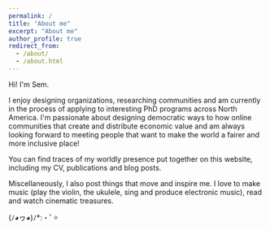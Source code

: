```yaml
---
permalink: /
title: "About me"
excerpt: "About me"
author_profile: true
redirect_from: 
  - /about/
  - /about.html
---
```


Hi! I'm Sem. 

I enjoy designing organizations, researching communities and am currently in the process of applying to interesting PhD programs across North America. I'm passionate about designing democratic ways to how online communities that create and distribute economic value and am always looking forward to meeting people that want to make the world a fairer and more inclusive place! 

You can find traces of my worldly presence put together on this website, including my CV, publications and blog posts. 

Miscellaneously, I also post things that move and inspire me. I love to make music (play the violin, the ukulele, sing and produce electronic music), read and watch cinematic treasures.

(ﾉ◕ヮ◕)ﾉ*:・ﾟ✧
